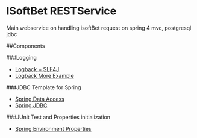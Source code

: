 # ISoftBet RESTService
Main webservice on handling isoftBet request on spring 4 mvc, postgresql jdbc

##Components

###Logging
- [Logback + SLF4J](http://www.mkyong.com/spring-mvc/spring-mvc-logback-slf4j-example/)
- [Logback More Example](http://www.mkyong.com/logging/logback-xml-example/)


###JDBC Template for Spring
- [Spring Data Access](https://spring.io/guides/gs/relational-data-access/)
- [Spring JDBC](http://docs.spring.io/spring/docs/current/spring-framework-reference/html/jdbc.html)


###JUnit Test and Properties initialization
- [Spring Environment Properties](https://examples.javacodegeeks.com/enterprise-java/spring/load-environment-configurations-and-properties-with-spring-example/)
